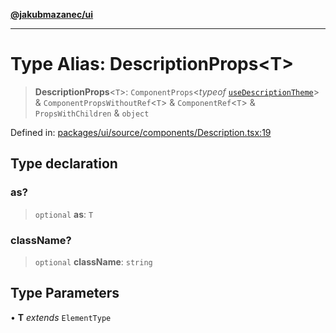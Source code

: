 [**@jakubmazanec/ui**](../README.md)

---

# Type Alias: DescriptionProps\<T\>

> **DescriptionProps**\<`T`\>: `ComponentProps`\<_typeof_
> [`useDescriptionTheme`](../functions/useDescriptionTheme.md)\> & `ComponentPropsWithoutRef`\<`T`\>
> & `ComponentRef`\<`T`\> & `PropsWithChildren` & `object`

Defined in:
[packages/ui/source/components/Description.tsx:19](https://github.com/jakubmazanec/tools/blob/f779e75b9ef98389e12e52575295bd1ef364daca/packages/ui/source/components/Description.tsx#L19)

## Type declaration

### as?

> `optional` **as**: `T`

### className?

> `optional` **className**: `string`

## Type Parameters

• **T** _extends_ `ElementType`

